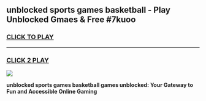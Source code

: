 
## unblocked sports games basketball - Play Unblocked Gmaes & Free #7kuoo
<h3>
<a href="https://news.freeplayer.one?title=unblocked_sports_games_basketball&ref=24F">CLICK TO PLAY</a></h3>
<hr>

<h3>
<a href="https://news.freeplayer.one?title=unblocked_sports_games_basketball&ref=24F">CLICK 2 PLAY</a>
  
</h3>

<a href="https://news.freeplayer.one?title=unblocked_sports_games_basketball&ref=24F/"><img src="https://clearcache.store/games.png"></a>


**unblocked sports games basketball games unblocked: Your Gateway to Fun and Accessible Online Gaming**
